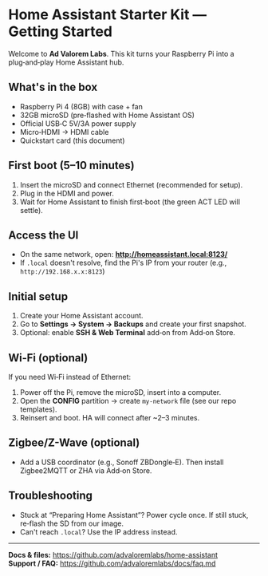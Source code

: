 # Home Assistant Starter Kit — Getting Started

Welcome to **Ad Valorem Labs**. This kit turns your Raspberry Pi into a plug‑and‑play Home Assistant hub.

## What's in the box
- Raspberry Pi 4 (8GB) with case + fan
- 32GB microSD (pre‑flashed with Home Assistant OS)
- Official USB‑C 5V/3A power supply
- Micro‑HDMI → HDMI cable
- Quickstart card (this document)

## First boot (5–10 minutes)
1. Insert the microSD and connect Ethernet (recommended for setup).
2. Plug in the HDMI and power.
3. Wait for Home Assistant to finish first‑boot (the green ACT LED will settle).

## Access the UI
- On the same network, open: **http://homeassistant.local:8123/**
- If `.local` doesn't resolve, find the Pi's IP from your router (e.g., `http://192.168.x.x:8123`)

## Initial setup
1. Create your Home Assistant account.
2. Go to **Settings → System → Backups** and create your first snapshot.
3. Optional: enable **SSH & Web Terminal** add‑on from Add‑on Store.

## Wi‑Fi (optional)
If you need Wi‑Fi instead of Ethernet:
1. Power off the Pi, remove the microSD, insert into a computer.
2. Open the **CONFIG** partition → create `my-network` file (see our repo templates).
3. Reinsert and boot. HA will connect after ~2–3 minutes.

## Zigbee/Z-Wave (optional)
- Add a USB coordinator (e.g., Sonoff ZBDongle‑E). Then install Zigbee2MQTT or ZHA via Add‑on Store.

## Troubleshooting
- Stuck at “Preparing Home Assistant”? Power cycle once. If still stuck, re‑flash the SD from our image.
- Can't reach `.local`? Use the IP address instead.

---
**Docs & files:** https://github.com/advaloremlabs/home-assistant  
**Support / FAQ:** https://github.com/advaloremlabs/docs/faq.md
